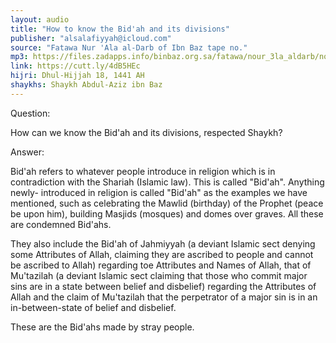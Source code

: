 ```yaml
---
layout: audio
title: "How to know the Bid'ah and its divisions"
publisher: "alsalafiyyah@icloud.com"
source: "Fatawa Nur 'Ala al-Darb of Ibn Baz tape no."
mp3: https://files.zadapps.info/binbaz.org.sa/fatawa/nour_3la_aldarb/nour_512/51202.mp3
link: https://cutt.ly/4dB5HEc
hijri: Dhul-Hijjah 18, 1441 AH
shaykhs: Shaykh Abdul-Aziz ibn Baz
---
```


Question: 

How can we know the Bid'ah and its divisions, respected Shaykh?

Answer: 

Bid'ah refers to whatever people introduce in religion which is in contradiction with the Shariah (Islamic law). This is called "Bid'ah". Anything newly- introduced in religion is called "Bid'ah" as the examples we have mentioned, such as celebrating the Mawlid (birthday) of the Prophet (peace be upon him), building Masjids (mosques) and domes over graves. All these are condemned Bid'ahs. 

They also include the Bid'ah of Jahmiyyah (a deviant Islamic sect denying some Attributes of Allah, claiming they are ascribed to people and cannot be ascribed to Allah) regarding toe Attributes and Names of Allah, that of Mu'tazilah (a deviant Islamic sect claiming that those who commit major sins are in a state between belief and disbelief) regarding the Attributes of Allah and the claim of Mu'tazilah that the perpetrator of a major sin is in an in-between-state of belief and disbelief. 

These are the Bid'ahs made by stray people. 
